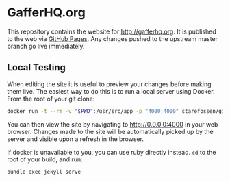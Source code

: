 # GafferHQ.org #

This repository contains the website for http://gafferhq.org. It is published to the web via [GitHub Pages](https://pages.github.com/). Any changes pushed to the upstream master branch go live immediately.

## Local Testing ##

When editing the site it is useful to preview your changes before making them live. The easiest way to do this is to run a local server using Docker. From the root of your git clone:

```bash
docker run -t --rm -v "$PWD":/usr/src/app -p "4000:4000" starefossen/github-pages
```

You can then view the site by navigating to http://0.0.0.0:4000 in your web browser. Changes made to the site will be automatically picked up by the server and visible upon a refresh in the browser.

If docker is unavailable to you, you can use ruby directly instead. `cd` to the root of your build, and run:

```bash
bundle exec jekyll serve
```
